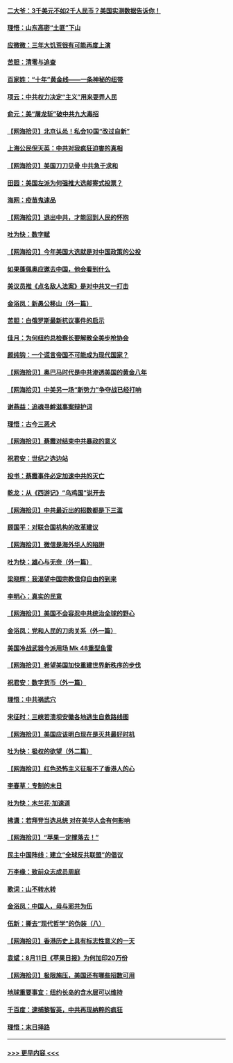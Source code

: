 #### [二大爷：3千美元不如2千人民币？美国实测数据告诉你！](../pages/nsc993/n12358563.md?t=08270751) 
#### [理悟：山东高密“土匪”下山](../pages/nsc993/n12358535.md?t=08270751) 
#### [应微微：三年大饥荒很有可能再度上演](../pages/nsc993/n12358523.md?t=08270751) 
#### [苦胆：清零与追查](../pages/nsc993/n12358501.md?t=08270751) 
#### [百家姓：“十年”黄金线——一条神秘的纽带](../pages/nsc993/n12358319.md?t=08270751) 
#### [项云：中共权力决定“主义”用来耍弄人民](../pages/nsc993/n12358172.md?t=08270751) 
#### [俞元：美“屠龙斩”破中共九大毒招](../pages/nsc993/n12357822.md?t=08270751) 
#### [【网海拾贝】北京认怂！私会10国“改过自新”](../pages/nsc993/n12357784.md?t=08270751) 
#### [上海公民倪天英：中共对我疯狂迫害的真相](../pages/nsc993/n12356341.md?t=08270751) 
#### [【网海拾贝】美国刀刀见骨 中共急于求和](../pages/nsc993/n12355511.md?t=08270751) 
#### [田园：美国左派为何强推大选邮寄式投票？](../pages/nsc993/n12352963.md?t=08270751) 
#### [海网：疫苗鬼速品](../pages/nsc993/n12354438.md?t=08270751) 
#### [【网海拾贝】退出中共，才能回到人民的怀抱](../pages/nsc993/n12352634.md?t=08270751) 
#### [吐为快：数字赋](../pages/nsc993/n12352317.md?t=08270751) 
#### [【网海拾贝】今年美国大选就是对中国政策的公投](../pages/nsc993/n12350973.md?t=08270751) 
#### [如果蓬佩奥应邀去中国，他会看到什么](../pages/nsc993/n12350945.md?t=08270751) 
#### [美议员推《点名敌人法案》是对中共又一打击](../pages/nsc993/n12350765.md?t=08270751) 
#### [金浴凤：新愚公移山（外一篇）](../pages/nsc993/n12350253.md?t=08270751) 
#### [苦胆：白俄罗斯最新抗议事件的启示](../pages/nsc993/n12349989.md?t=08270751) 
#### [佳月：为何纽约总检察长要解散全美步枪协会](../pages/nsc993/n12349939.md?t=08270751) 
#### [颜纯钩：一个谎言帝国不可能成为现代国家？](../pages/nsc993/n12349898.md?t=08270751) 
#### [【网海拾贝】奥巴马时代是中共渗透美国的黄金八年](../pages/nsc993/n12349284.md?t=08270751) 
#### [【网海拾贝】中美另一场“新势力”争夺战已经打响](../pages/nsc993/n12346998.md?t=08270751) 
#### [谢燕益：追魂寻衅滋事案辩护词](../pages/nsc993/n12346892.md?t=08270751) 
#### [理悟：古今三恶犬](../pages/nsc993/n12345190.md?t=08270751) 
#### [【网海拾贝】蔡霞对结束中共暴政的意义](../pages/nsc993/n12344263.md?t=08270751) 
#### [祝君安：世纪之选边站](../pages/nsc993/n12342382.md?t=08270751) 
#### [投书：蔡霞事件必定加速中共的灭亡](../pages/nsc993/n12341881.md?t=08270751) 
#### [乾龙：从《西游记》“乌鸡国”说开去](../pages/nsc993/n12341690.md?t=08270751) 
#### [【网海拾贝】中共最近出的招数都是下三滥](../pages/nsc993/n12341593.md?t=08270751) 
#### [顾国平：对联合国机构的改革建议](../pages/nsc993/n12339928.md?t=08270751) 
#### [【网海拾贝】微信是海外华人的陷阱](../pages/nsc993/n12338868.md?t=08270751) 
#### [吐为快：雄心与无奈（外一篇）](../pages/nsc993/n12338132.md?t=08270751) 
#### [梁晓辉：我渴望中国宗教信仰自由的到来](../pages/nsc993/n12336657.md?t=08270751) 
#### [李明心：真实的民意](../pages/nsc993/n12336089.md?t=08270751) 
#### [【网海拾贝】美国不会容忍中共统治全球的野心](../pages/nsc993/n12336063.md?t=08270751) 
#### [金浴凤：党和人民的刀肉关系（外一篇）](../pages/nsc993/n12335834.md?t=08270751) 
#### [美国冷战武器今派用场 Mk 48重型鱼雷](../pages/nsc993/n12335354.md?t=08270751) 
#### [【网海拾贝】希望美国加快重建世界新秩序的步伐](../pages/nsc993/n12334224.md?t=08270751) 
#### [祝君安：数字货币（外一篇）](../pages/nsc993/n12334186.md?t=08270751) 
#### [理悟：中共祸武穴](../pages/nsc993/n12333962.md?t=08270751) 
#### [宋征时：三峡若溃坝安徽各地逃生自救路线图](../pages/nsc993/n12332450.md?t=08270751) 
#### [【网海拾贝】美国应该明白现在是灭共最好时机](../pages/nsc993/n12332313.md?t=08270751) 
#### [吐为快：极权的欲望（外二篇）](../pages/nsc993/n12332089.md?t=08270751) 
#### [【网海拾贝】红色恐怖主义征服不了香港人的心](../pages/nsc993/n12329296.md?t=08270751) 
#### [李春草：专制的末日](../pages/nsc993/n12329079.md?t=08270751) 
#### [吐为快：木兰花‧加速道](../pages/nsc993/n12327366.md?t=08270751) 
#### [拂潇：若拜登当选总统 对在美华人会有何影响](../pages/nsc993/n12295996.md?t=08270751) 
#### [【网海拾贝】“苹果一定撑落去！”](../pages/nsc993/n12326784.md?t=08270751) 
#### [民主中国阵线：建立“全球反共联盟”的倡议](../pages/nsc993/n12324177.md?t=08270751) 
#### [万李缘：致前众志成员周庭](../pages/nsc993/n12324635.md?t=08270751) 
#### [歌词：山不转水转](../pages/nsc993/n12324599.md?t=08270751) 
#### [金浴凤：中国人，毋与邪共为伍](../pages/nsc993/n12324257.md?t=08270751) 
#### [伍新：撕去“现代哲学”的伪装（八）](../pages/nsc993/n12324188.md?t=08270751) 
#### [【网海拾贝】香港历史上具有标志性意义的一天](../pages/nsc993/n12324021.md?t=08270751) 
#### [袁斌：8月11日《苹果日报》为何加印20万份](../pages/nsc993/n12323955.md?t=08270751) 
#### [【网海拾贝】极限施压，美国还有哪些招数可用](../pages/nsc993/n12322512.md?t=08270751) 
#### [地球重要事宜：纽约长岛的含水层可以维持](../pages/nsc993/n12321844.md?t=08270751) 
#### [千百度：逮捕黎智英，中共再现纳粹的疯狂](../pages/nsc993/n12321777.md?t=08270751) 
#### [理悟：末日择路](../pages/nsc993/n12320812.md?t=08270751) 

----
#### [ >>> 更早内容 <<< ](../indexes/nsc993-earlier.md)
